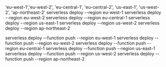 'eu-west-1','eu-west-2', 'eu-central-1', 'eu-central-2', 'us-east-1', 'us-west-2', 'ap-northeast-2'
serverless deploy --region eu-west-1
serverless deploy --region eu-west-2
serverless deploy --region eu-central-1
serverless deploy --region us-east-1
serverless deploy --region us-west-2
serverless deploy --region ap-northeast-2

serverless deploy --function push --region eu-west-1
serverless deploy --function push --region eu-west-2
serverless deploy --function push --region eu-central-1
serverless deploy --function push --region us-east-1
serverless deploy --function push --region us-west-2
serverless deploy --function push --region ap-northeast-2